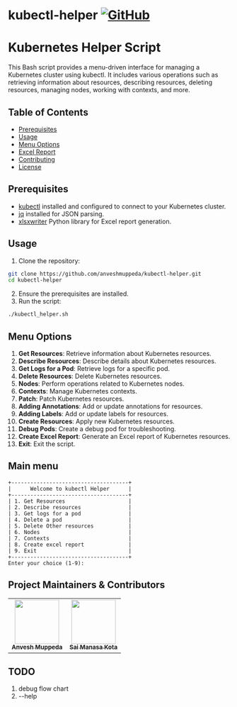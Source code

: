 # kubectl-helper [![GitHub](https://img.shields.io/github/license/anveshmuppeda/kubectl-helper?color=blue)](https://github.com/anveshmuppeda/kubectl-helper/blob/main/LICENSE)

# Kubernetes Helper Script

This Bash script provides a menu-driven interface for managing a Kubernetes cluster using kubectl. It includes various operations such as retrieving information about resources, describing resources, deleting resources, managing nodes, working with contexts, and more.

## Table of Contents
- [Prerequisites](#prerequisites)
- [Usage](#usage)
- [Menu Options](#menu-options)
- [Excel Report](#excel-report)
- [Contributing](#contributing)
- [License](#license)

## Prerequisites
- [kubectl](https://kubernetes.io/docs/tasks/tools/install-kubectl/) installed and configured to connect to your Kubernetes cluster.
- [jq](https://stedolan.github.io/jq/) installed for JSON parsing.
- [xlsxwriter](https://xlsxwriter.readthedocs.io/) Python library for Excel report generation.

## Usage
1. Clone the repository:  
  ```bash
  git clone https://github.com/anveshmuppeda/kubectl-helper.git
  cd kubectl-helper
  ```
2. Ensure the prerequisites are installed.  
3. Run the script:  
  ```bash
  ./kubectl_helper.sh 
  ```  
## Menu Options  
1. **Get Resources**: Retrieve information about Kubernetes resources.  
2. **Describe Resources**: Describe details about Kubernetes resources.  
3. **Get Logs for a Pod**: Retrieve logs for a specific pod.  
4. **Delete Resources**: Delete Kubernetes resources.  
5. **Nodes**: Perform operations related to Kubernetes nodes.  
6. **Contexts**: Manage Kubernetes contexts.  
7. **Patch**: Patch Kubernetes resources.  
8. **Adding Annotations**: Add or update annotations for resources.  
9. **Adding Labels**: Add or update labels for resources.  
11. **Create Resources**: Apply new Kubernetes resources.  
12. **Debug Pods**: Create a debug pod for troubleshooting.  
13. **Create Excel Report**: Generate an Excel report of Kubernetes resources.  
14. **Exit**: Exit the script.  

## Main menu  
```
+-------------------------------------+
|      Welcome to kubectl Helper      |
+-------------------------------------+
| 1. Get Resources                    |
| 2. Describe resources               |
| 3. Get logs for a pod               |
| 4. Delete a pod                     |
| 5. Delete Other resources           |
| 6. Nodes                            |
| 7. Contexts                         |
| 8. Create excel report              |
| 9. Exit                             |
+-------------------------------------+
Enter your choice (1-9):
```  

## Project Maintainers & Contributors  
<table>
  <tr>
    <td align="center"><a href="https://anveshmuppeda.github.io/profile/"><img src="https://avatars.githubusercontent.com/u/115966808?v=4" width="100px;" alt=""/><br /><sub><b>Anvesh Muppeda</b></sub></a></td>
    <td align="center"><a href="https://github.com/saimanasak"><img src="https://avatars.githubusercontent.com/u/47205414?v=4" width="100px;" alt=""/><br /><sub><b>Sai Manasa Kota</b></sub></a></td>
  </tr>
</table>  

## TODO  
1. debug flow chart
2. --help